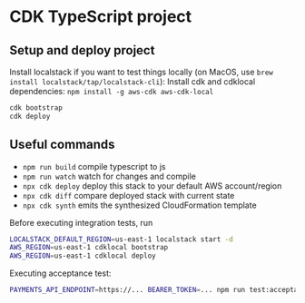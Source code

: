 # CDK TypeScript project

## Setup and deploy project

Install localstack if you want to test things locally (on MacOS, use `brew install localstack/tap/localstack-cli`):
Install cdk and cdklocal dependencies: `npm install -g aws-cdk aws-cdk-local `

```bash
cdk bootstrap
cdk deploy
```

## Useful commands

* `npm run build`   compile typescript to js
* `npm run watch`   watch for changes and compile
* `npx cdk deploy`  deploy this stack to your default AWS account/region
* `npx cdk diff`    compare deployed stack with current state
* `npx cdk synth`   emits the synthesized CloudFormation template

Before executing integration tests, run

```bash
LOCALSTACK_DEFAULT_REGION=us-east-1 localstack start -d
AWS_REGION=us-east-1 cdklocal bootstrap
AWS_REGION=us-east-1 cdklocal deploy
```

Executing acceptance test:

```bash
PAYMENTS_API_ENDPOINT=https://... BEARER_TOKEN=... npm run test:acceptance
```
